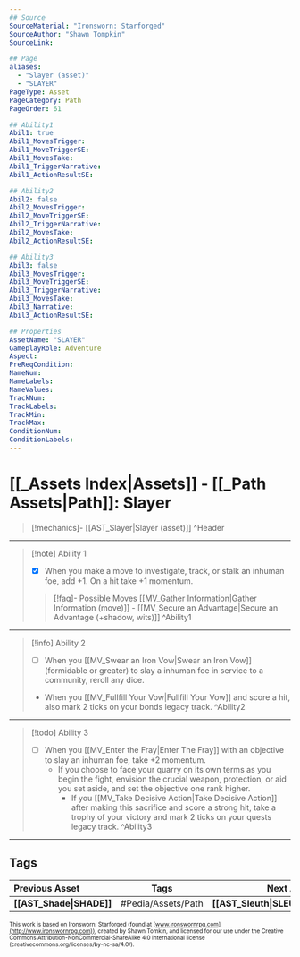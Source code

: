 ```yaml
---
## Source
SourceMaterial: "Ironsworn: Starforged"
SourceAuthor: "Shawn Tompkin"
SourceLink: 

## Page
aliases:
  - "Slayer (asset)"
  - "SLAYER"
PageType: Asset
PageCategory: Path
PageOrder: 61

## Ability1
Abil1: true
Abil1_MovesTrigger:
Abil1_MoveTriggerSE:
Abil1_MovesTake:
Abil1_TriggerNarrative:
Abil1_ActionResultSE:

## Ability2
Abil2: false
Abil2_MovesTrigger:
Abil2_MoveTriggerSE:
Abil2_TriggerNarrative:
Abil2_MovesTake:
Abil2_ActionResultSE:

## Ability3
Abil3: false
Abil3_MovesTrigger:
Abil3_MoveTriggerSE:
Abil3_TriggerNarrative:
Abil3_MovesTake:
Abil3_Narrative:
Abil3_ActionResultSE:

## Properties
AssetName: "SLAYER"
GameplayRole: Adventure
Aspect:
PreReqCondition: 
NameNum:
NameLabels:
NameValues:
TrackNum:
TrackLabels:
TrackMin:
TrackMax:
ConditionNum:
ConditionLabels:
---
```

# [[_Assets Index|Assets]] - [[_Path Assets|Path]]: Slayer
> [!mechanics]- [[AST_Slayer|Slayer (asset)]]
^Header
___
> [!note] Ability 1
> - [x] When you make a move to investigate, track, or stalk an inhuman foe, add +1. On a hit take +1 momentum.
> > [!faq]- Possible Moves
> > [[MV_Gather Information|Gather Information (move)]] - [[MV_Secure an Advantage|Secure an Advantage (+shadow, wits)]]
^Ability1
___
> [!info] Ability 2
> - [ ] When you [[MV_Swear an Iron Vow|Swear an Iron Vow]] (formidable or greater) to slay a inhuman foe in service to a community, reroll any dice. 
> - When you [[MV_Fullfill Your Vow|Fullfill Your Vow]] and score a hit, also mark 2 ticks on your bonds legacy track.
^Ability2
___
> [!todo] Ability 3
> - [ ] When you [[MV_Enter the Fray|Enter The Fray]] with an objective to slay an inhuman foe, take +2 momentum. 
> 	- If you choose to face your quarry on its own terms as you begin the fight, envision the crucial weapon, protection, or aid you set aside, and set the objective one rank higher.
> 		- If you [[MV_Take Decisive Action|Take Decisive Action]] after making this sacrifice and score a strong hit, take a trophy of your victory and mark 2 ticks on your quests legacy track.
^Ability3
___

## Tags
| Previous Asset| Tags | Next Asset |
|:--- |:---:| ---:|
| **[[AST_Shade\|SHADE]]** | #Pedia/Assets/Path | **[[AST_Sleuth\|SLEUTH]]** |

<font size=-2>This work is based on Ironsworn: Starforged (found at [www.ironswornrpg.com](http://www.ironswornrpg.com)), created by Shawn Tomkin, and licensed for our use under the Creative Commons Attribution-NonCommercial-ShareAlike 4.0 International license  (creativecommons.org/licenses/by-nc-sa/4.0/).</font>